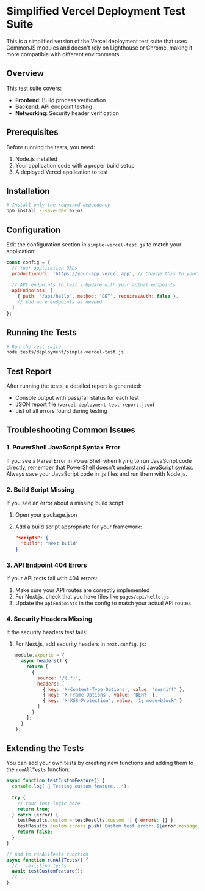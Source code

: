 # Simplified Vercel Deployment Test Suite

This is a simplified version of the Vercel deployment test suite that uses CommonJS modules and doesn't rely on Lighthouse or Chrome, making it more compatible with different environments.

## Overview

This test suite covers:

- **Frontend**: Build process verification
- **Backend**: API endpoint testing
- **Networking**: Security header verification

## Prerequisites

Before running the tests, you need:

1. Node.js installed
2. Your application code with a proper build setup
3. A deployed Vercel application to test

## Installation

```bash
# Install only the required dependency
npm install --save-dev axios
```

## Configuration

Edit the configuration section in `simple-vercel-test.js` to match your application:

```javascript
const config = {
  // Your application URLs
  productionUrl: 'https://your-app.vercel.app', // Change this to your actual Vercel URL
  
  // API endpoints to test - Update with your actual endpoints
  apiEndpoints: [
    { path: '/api/hello', method: 'GET', requiresAuth: false },
    // Add more endpoints as needed
  ]
};
```

## Running the Tests

```bash
# Run the test suite
node tests/deployment/simple-vercel-test.js
```

## Test Report

After running the tests, a detailed report is generated:

- Console output with pass/fail status for each test
- JSON report file (`vercel-deployment-test-report.json`)
- List of all errors found during testing

## Troubleshooting Common Issues

### 1. PowerShell JavaScript Syntax Error

If you see a ParserError in PowerShell when trying to run JavaScript code directly, remember that PowerShell doesn't understand JavaScript syntax. Always save your JavaScript code in .js files and run them with Node.js.

### 2. Build Script Missing

If you see an error about a missing build script:

1. Open your package.json
2. Add a build script appropriate for your framework:


   ```json
   "scripts": {
     "build": "next build"
   }
   ```

### 3. API Endpoint 404 Errors

If your API tests fail with 404 errors:

1. Make sure your API routes are correctly implemented
2. For Next.js, check that you have files like `pages/api/hello.js`
3. Update the `apiEndpoints` in the config to match your actual API routes

### 4. Security Headers Missing

If the security headers test fails:



1. For Next.js, add security headers in `next.config.js`:
   ```javascript
   module.exports = {
     async headers() {
       return [
         {
           source: '/(.*)',
           headers: [
             { key: 'X-Content-Type-Options', value: 'nosniff' },
             { key: 'X-Frame-Options', value: 'DENY' },
             { key: 'X-XSS-Protection', value: '1; mode=block' }
           ]
         }
       ];
     }
   };
   ```

## Extending the Tests

You can add your own tests by creating new functions and adding them to the `runAllTests` function:

```javascript
async function testCustomFeature() {
  console.log('🧪 Testing custom feature...');
  
  try {
    // Your test logic here
    return true;
  } catch (error) {
    testResults.custom = testResults.custom || { errors: [] };
    testResults.custom.errors.push(`Custom test error: ${error.message}`);
    return false;
  }
}

// Add to runAllTests function
async function runAllTests() {
  // ...existing tests
  await testCustomFeature();
  // ...
}
```

